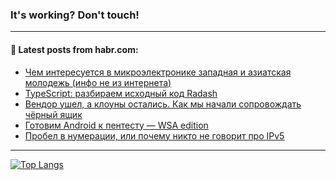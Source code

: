 ### It's working? Don't touch!

---
<!--
#### 🛠️ Technical stack:

![C++](https://img.shields.io/badge/C++-informational?logo=c%2B%2B&style=flat&logoColor=white&color=9C033A)
![Java](https://img.shields.io/badge/Java-informational?logo=java&style=flat&logoColor=white&color=007396)
![Kotlin](https://img.shields.io/badge/Kotlin-informational?logo=Kotlin&style=flat&logoColor=white&color=0095D5)
![JS](https://img.shields.io/badge/JS-informational?logo=javaScript&style=flat&logoColor=black&color=F7Df1E) <br>
![HTML5](https://img.shields.io/badge/HTML5-informational?logo=html5&style=flat&logoColor=white&color=E34F26)
![CSS3](https://img.shields.io/badge/CSS3-informational?logo=css3&style=flat&logoColor=white&color=157286)
![Sass](https://img.shields.io/badge/Saas-informational?logo=sass&style=flat&logoColor=white&color=hotpink)
![PHP](https://img.shields.io/badge/PHP-informational?logo=php&style=flat&logoColor=white&color=777BB4) <br>
![WebPAck](https://img.shields.io/badge/WebPack-informational?logo=webPack&style=flat&logoColor=white&color=FF6F00)
![Bootstrap](https://img.shields.io/badge/Bootstrap-informational?logo=Bootstrap&style=flat&logoColor=white&color=7952B3)
![MySQL](https://img.shields.io/badge/MySQL-informational?logo=MySQL&style=flat&logoColor=white&color=00f) <br>
![NodeJS](https://img.shields.io/badge/NodeJS-informational?logo=node.js&style=flat&logoColor=white&color=43853D)
![Spring](https://img.shields.io/badge/Spring-informational?logo=Spring&style=flat&logoColor=white&color=0A9EDC)
![Angular](https://img.shields.io/badge/Vue-informational?logo=vue.js&style=flat&logoColor=white&color=red)
![Git](https://img.shields.io/badge/Git-informational?logo=git&style=flat&logoColor=white&color=darkorange)

___
-->

#### 💬 Latest posts from habr.com:

<!-- BLOG-POST-LIST:START -->
- [Чем интересуется в микроэлектронике западная и азиатская молодежь &lpar;инфо не из интернета&rpar;](https://habr.com/ru/post/686602/?utm_source=habrahabr&utm_medium=rss&utm_campaign=686602)
- [TypeScript: разбираем исходный код Radash](https://habr.com/ru/post/686824/?utm_source=habrahabr&utm_medium=rss&utm_campaign=686824)
- [Вендор ушел, а клоуны остались. Как мы начали сопровождать чёрный ящик](https://habr.com/ru/post/686836/?utm_source=habrahabr&utm_medium=rss&utm_campaign=686836)
- [Готовим Android к пентесту — WSA edition](https://habr.com/ru/post/685410/?utm_source=habrahabr&utm_medium=rss&utm_campaign=685410)
- [Пробел в нумерации, или почему никто не говорит про IPv5](https://habr.com/ru/post/686652/?utm_source=habrahabr&utm_medium=rss&utm_campaign=686652)
<!-- BLOG-POST-LIST:END -->

---

[![Top Langs](https://github-readme-stats.vercel.app/api/top-langs/?username=zloylis&layout=compact&hide_border=true&theme=dracula)](https://github.com/zloylis)
